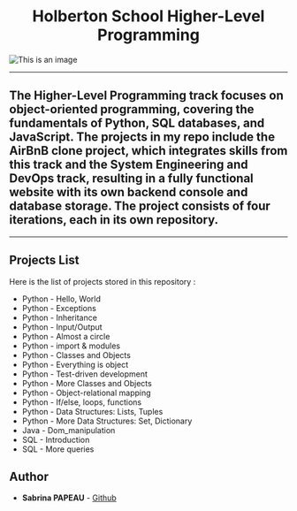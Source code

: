 <h1 align="center">Holberton School Higher-Level Programming</h1>

![This is an image](https://zupimages.net/up/24/05/tvi9.png)


---
## The Higher-Level Programming track focuses on object-oriented programming, covering the fundamentals of Python, SQL databases, and JavaScript. The projects in my repo include the AirBnB clone project, which integrates skills from this track and the System Engineering and DevOps track, resulting in a fully functional website with its own backend console and database storage. The project consists of four iterations, each in its own repository.
---

## Projects List
Here is the list of projects stored in this repository :

* Python - Hello, World
* Python - Exceptions
* Python - Inheritance
* Python - Input/Output
* Python - Almost a circle
* Python - import & modules
* Python - Classes and Objects
* Python - Everything is object
* Python - Test-driven development
* Python - More Classes and Objects
* Python - Object-relational mapping
* Python - If/else, loops, functions
* Python - Data Structures: Lists, Tuples
* Python - More Data Structures: Set, Dictionary
* Java   - Dom_manipulation
* SQL    - Introduction
* SQL    - More queries


## Author
* **Sabrina PAPEAU** - [Github](https://github.com/Holbiwan)